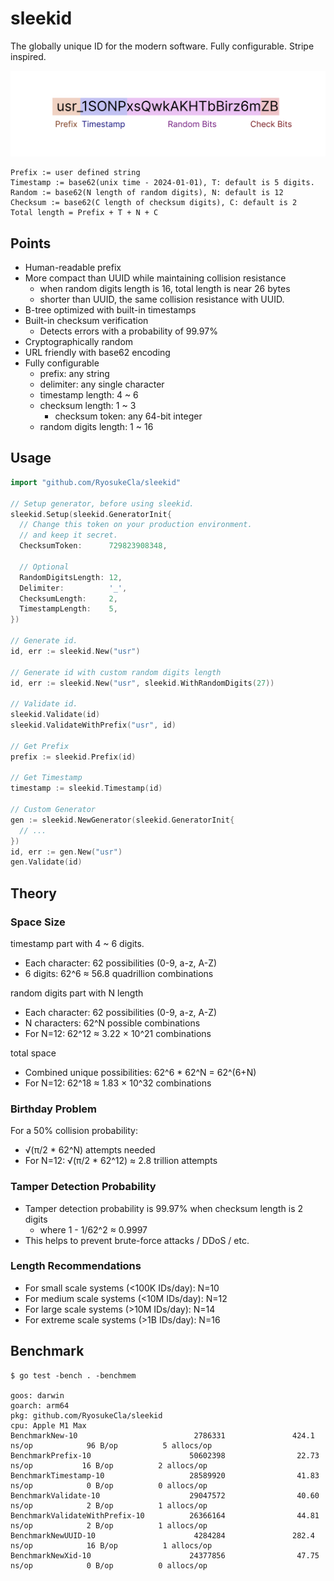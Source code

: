 # sleekid

The globally unique ID for the modern software. Fully configurable. Stripe inspired.

![id format](./id_format.png)

```
Prefix := user defined string
Timestamp := base62(unix time - 2024-01-01), T: default is 5 digits.
Random := base62(N length of random digits), N: default is 12
Checksum := base62(C length of checksum digits), C: default is 2
Total length = Prefix + T + N + C
```

## Points

- Human-readable prefix
- More compact than UUID while maintaining collision resistance
  - when random digits length is 16, total length is near 26 bytes
  - shorter than UUID, the same collision resistance with UUID.
- B-tree optimized with built-in timestamps
- Built-in checksum verification
  - Detects errors with a probability of 99.97%
- Cryptographically random
- URL friendly with base62 encoding
- Fully configurable
  - prefix: any string
  - delimiter: any single character
  - timestamp length: 4 ~ 6
  - checksum length: 1 ~ 3
    - checksum token: any 64-bit integer
  - random digits length: 1 ~ 16

## Usage

```go
import "github.com/RyosukeCla/sleekid"

// Setup generator, before using sleekid.
sleekid.Setup(sleekid.GeneratorInit{
  // Change this token on your production environment.
  // and keep it secret.
  ChecksumToken:      729823908348,

  // Optional
  RandomDigitsLength: 12,
  Delimiter:          '_',
  ChecksumLength:     2,
  TimestampLength:    5,
})

// Generate id.
id, err := sleekid.New("usr")

// Generate id with custom random digits length
id, err := sleekid.New("usr", sleekid.WithRandomDigits(27))

// Validate id.
sleekid.Validate(id)
sleekid.ValidateWithPrefix("usr", id)

// Get Prefix
prefix := sleekid.Prefix(id)

// Get Timestamp
timestamp := sleekid.Timestamp(id)

// Custom Generator
gen := sleekid.NewGenerator(sleekid.GeneratorInit{
  // ...
})
id, err := gen.New("usr")
gen.Validate(id)
```


## Theory

### Space Size

timestamp part with 4 ~ 6 digits.
- Each character: 62 possibilities (0-9, a-z, A-Z)
- 6 digits: 62^6 ≈ 56.8 quadrillion combinations


random digits part with N length

- Each character: 62 possibilities (0-9, a-z, A-Z)
- N characters: 62^N possible combinations
- For N=12: 62^12 ≈ 3.22 × 10^21 combinations

total space
- Combined unique possibilities: 62^6 * 62^N = 62^(6+N)
- For N=12: 62^18 ≈ 1.83 × 10^32 combinations

### Birthday Problem

For a 50% collision probability:
- √(π/2 * 62^N) attempts needed
- For N=12: √(π/2 * 62^12) ≈ 2.8 trillion attempts

### Tamper Detection Probability

- Tamper detection probability is 99.97% when checksum length is 2 digits
  - where 1 - 1/62^2 ≈ 0.9997
- This helps to prevent brute-force attacks / DDoS / etc.

### Length Recommendations

- For small scale systems (<100K IDs/day): N=10
- For medium scale systems (<10M IDs/day): N=12
- For large scale systems (>10M IDs/day): N=14
- For extreme scale systems (>1B IDs/day): N=16

## Benchmark

```
$ go test -bench . -benchmem

goos: darwin
goarch: arm64
pkg: github.com/RyosukeCla/sleekid
cpu: Apple M1 Max
BenchmarkNew-10                          2786331               424.1 ns/op            96 B/op          5 allocs/op
BenchmarkPrefix-10                      50602398                22.73 ns/op           16 B/op          2 allocs/op
BenchmarkTimestamp-10                   28589920                41.83 ns/op            0 B/op          0 allocs/op
BenchmarkValidate-10                    29047572                40.60 ns/op            2 B/op          1 allocs/op
BenchmarkValidateWithPrefix-10          26366164                44.81 ns/op            2 B/op          1 allocs/op
BenchmarkNewUUID-10                      4284284               282.4 ns/op            16 B/op          1 allocs/op
BenchmarkNewXid-10                      24377856                47.75 ns/op            0 B/op          0 allocs/op
```
